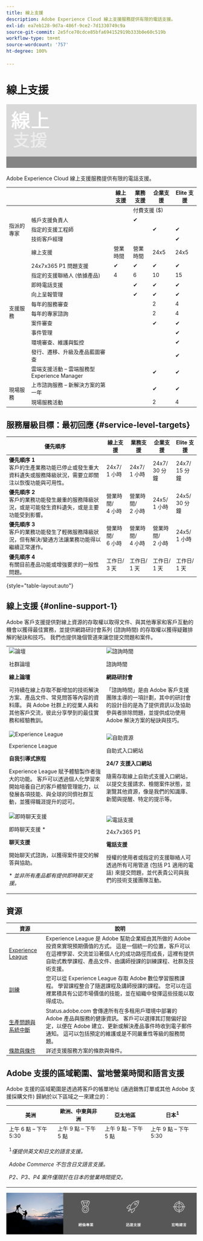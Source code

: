 ```yaml
---
title: 線上支援
description: Adobe Experience Cloud 線上支援服務提供有限的電話支援。
exl-id: ea7eb128-9d7a-486f-9ce2-7d1330749c9a
source-git-commit: 2e5fce70cdce85bfa694152919b333b0e60c519b
workflow-type: tm+mt
source-wordcount: '757'
ht-degree: 100%

---
```


# 線上支援

![圖示](assets/OnlineBanner.png)

Adobe Experience Cloud 線上支援服務提供有限的電話支援。

<table>
<thead>
  <tr>
    <th></th>
    <th></th>
    <th>線上支援</th>
    <th>業務支援</th>
    <th>企業支援</th>
    <th>Elite 支援</th>
  </tr>
</thead>
<tbody>
  <tr>
    <td></td>
    <td></td>
    <td></td>
    <td colspan="3">付費支援 ($)</td>
  </tr>
  <tr>
    <td rowspan="3">指派的專家<br></td>
    <td>帳戶支援負責人</td>
    <td></td>
    <td>✔</td>
    <td></td>
    <td></td>
  </tr>
  <tr>
    <td>指定的支援工程師</td>
    <td></td>
    <td></td>
    <td>✔</td>
    <td>✔</td>
  </tr>
  <tr>
    <td>技術客戶經理</td>
    <td></td>
    <td></td>
    <td></td>
    <td>✔</td>
  </tr>
  <tr>
    <td rowspan="12">支援服務</td>
    <td>線上支援</td>
    <td>營業時間</td>
    <td>營業時間</td>
    <td>24x5</td>
    <td>24x5</td>
  </tr>
  <tr>
    <td>24x7x365 P1 問題支援</td>
    <td>✔</td>
    <td>✔</td>
    <td>✔</td>
    <td>✔</td>
  </tr>
  <tr>
    <td>指定的支援聯絡人 (依據產品)</td>
    <td>4</td>
    <td>6</td>
    <td>10</td>
    <td>15</td>
  </tr>
  <tr>
    <td>即時電話支援</td>
    <td></td>
    <td>✔</td>
    <td>✔</td>
    <td>✔</td>
  </tr>
  <tr>
    <td>向上呈報管理</td>
    <td></td>
    <td>✔</td>
    <td>✔</td>
    <td>✔</td>
  </tr>
  <tr>
    <td>每年的服務審查</td>
    <td></td>
    <td></td>
    <td>2</td>
    <td>4</td>
  </tr>
  <tr>
    <td>每年的專家諮詢</td>
    <td></td>
    <td></td>
    <td>2</td>
    <td>4</td>
  </tr>
  <tr>
    <td>案件審查</td>
    <td></td>
    <td></td>
    <td>✔</td>
    <td>✔</td>
  </tr>
  <tr>
    <td>事件管理</td>
    <td></td>
    <td></td>
    <td></td>
    <td>✔</td>
  </tr>
  <tr>
    <td>環境審查、維護與監控</td>
    <td></td>
    <td></td>
    <td></td>
    <td>✔</td>
  </tr>
  <tr>
    <td>發行、遷移、升級及產品藍圖審查</td>
    <td></td>
    <td></td>
    <td></td>
    <td>✔</td>
  </tr>
  <tr>
    <td>雲端支援活動 – 雲端服務型 Experience Manager</td>
    <td></td>
    <td></td>
    <td>✔</td>
    <td>✔</td>
  </tr>
  <tr>
    <td rowspan="2">現場服務</td>
    <td>上市諮詢服務 – 新解決方案的第一年</td>
    <td></td>
    <td></td>
    <td>✔</td>
    <td>✔</td>
  </tr>
  <tr>
    <td>現場服務活動</td>
    <td></td>
    <td></td>
    <td>2</td>
    <td>4</td>
  </tr>
</tbody>
</table>

## 服務層級目標：最初回應 {#service-level-targets}

| 優先順序 | 線上支援 | 業務支援 | 企業支援 | Elite 支援 |
|--- |--- |--- |--- |--- |
| <b>優先順序 1</b><br>客戶的生產業務功能已停止或發生重大資料遺失或服務降級狀況，需要立即關注以恢復功能與可用性。 | 24x7/<br>1 小時 | 24x7/<br>1 小時 | 24x7/<br>30 分鐘 | 24x7/<br>15 分鐘 |
| <b>優先順序 2</b><br>客戶的業務功能發生嚴重的服務降級狀況，或是可能發生資料遺失，或是主要功能受到影響。 | 營業時間/<br>4 小時 | 營業時間/<br>2 小時 | 24x5/<br>1 小時 | 24x5/<br>30 分鐘 |
| <b>優先順序 3</b><br>客戶的業務功能發生了輕微服務降級狀況，但有解決/變通方法讓業務功能得以繼續正常運作。 | 營業時間/<br>6 小時 | 營業時間/<br>4 小時 | 營業時間/<br>2 小時 | 24x5/<br>1 小時 |
| <b>優先順序 4</b><br>有關目前產品功能或增強要求的一般性問題。 | 工作日/<br>3 天 | 工作日/<br>1 天 | 工作日/<br>1 天 | 工作日/<br>1 天 |

{style=&quot;table-layout:auto&quot;}

## 線上支援 {#online-support-1}

Adobe 客戶支援提供對線上資源的存取權以取得文件、與其他專家和客戶互動的機會以獲得最佳實務，並提供網路研討會系列 (諮詢時間) 的存取權以獲得疑難排解的秘訣和技巧。 我們也提供幾個管道來讓您提交問題和案件。

<table style="table-layout:fixed">
<tr>
  <td>
    <img alt="論壇" src="assets/CommunityForums.png"/>
    <div>
    <p>社群論壇</p>
    <p><b>線上論壇</b></p>
    <p>可持續在線上存取不斷增加的技術解決方案、產品文件、常見問答等內容的資料庫。 與 Adobe 社群上的從業人員和其他客戶交流，彼此分享學到的最佳實務和經驗教訓。</p>
    </div>
  </td>
  <td>
    <img alt="諮詢時間" src="assets/Webinar.png"/>
    <div>
    <p>諮詢時間</p>
    <p><b>網路研討會</b></p>
    <p>「諮詢時間」是由 Adobe 客戶支援團隊主導的一項計劃，其中的研討會的設計目的是為了提供資訊以及協助參與者排除問題，並提供成功使用 Adobe 解決方案的秘訣與技巧。</p>
    </div>
  </td>
</tr>
<tr>
  <td>
    <img alt="Experience League" src="assets/JourneysExperienceLeague.png"/>
    <div>
    <p>Experience League</p>
    <p><b>自我引導式旅程</b></p>
    <p>Experience League 賦予體驗製作者強大的功能。 客戶可以透過個人化學習來開始培養自己的客戶體驗管理能力，以發展各項技能、與全球的同儕社群互動，並獲得職涯提升的認可。</p>
    </div>
  </td>
  <td>
    <img alt="自助資源" src="assets/SelfHelpPortal.png"/>
    <div>
    <p>自助式入口網站</p>
    <p><b>24/7 支援入口網站</b></p>
    <p>隨需存取線上自助式支援入口網站，以提交支援請求、檢閱案件狀態，並瀏覽其他資源，像是我們的知識庫、新聞與提醒、特定的提示等。</p>
    </div>
  </td>
</tr>
<tr>
  <td>
    <img alt="即時聊天支援" src="assets/LiveChat.png"/>
    <div>
    <p>即時聊天支援 *</p>
    <p><b>聊天支援</b></p>
    <p>開始聊天式諮詢，以獲得案件提交的解答與協助。</p>
    <p>* <i>並非所有產品都有提供即時聊天支援。</i></p>
    </div>
  </td>
  <td>
    <img alt="電話支援" src="assets/PhoneSupport.png"/>
    <div>
    <p>24x7x365 P1</p>
    <p><b>電話支援</b></p>
    <p>授權的使用者或指定的支援聯絡人可透過所有可用管道 (包括 P1 適用的電話) 來提交問題，並代表貴公司與我們的技術支援團隊互動。</p>
    </div>
  </td>
</tr>
</table>

## 資源

| 資源 | 說明 |
|--- |--- |
| [Experience League](https://experienceleague.adobe.com/) | Experience League 是 Adobe 幫助企業經由其所做的 Adobe 投資來實現預期價值的方式。 這是一個統一的位置，客戶可以在這裡學習、交流並沿著個人化的成功路徑而成長，這裡有提供自助式教學課程、產品文件、由講師授課的訓練課程、社群及技術支援。 |
| [訓練](https://training.adobe.com/training/) | 您可以從 Experience League 存取 Adobe 數位學習服務課程。 學習課程整合了隨選課程及講師授課的課程。 您可以在這裡累積具有公認市場價值的技能，並在組織中發揮這些技能以取得成功。 |
| [生產問題與系統中斷](https://status.adobe.com/) | Status.adobe.com 會傳達所有在多租用戶環境中部署的 Adobe 產品與服務的健康資訊。 客戶可以選擇其訂閱偏好設定，以便在 Adobe 建立、更新或解決產品事件時收到電子郵件通知。 這可以包括預定的維護或是不同嚴重性等級的服務問題。 |
| [條款與條件](https://helpx.adobe.com/tw/support/programs/support-policies-terms-conditions.html) | 詳述支援服務方案的條款與條件。 |

## Adobe 支援的區域範圍、當地營業時間和語言支援

Adobe 支援的區域範圍是透過將客戶的帳單地址 (通過銷售訂單或其他 Adobe 支援採購文件) 歸納於以下區域之一來建立的：

<table>
<thead>
  <tr>
    <th>美洲</th>
    <th>歐洲、中東與非洲</th>
    <th>亞太地區</th>
    <th>日本<sup>1</sup></th>
  </tr>
</thead>
<tbody>
  <tr>
    <td>上午 6 點 – 下午 5:30</td>
    <td>上午 9 點 – 下午 5 點</td>
    <td>上午 9 點 – 下午 5 點</td>
    <td>上午 9 點 – 下午 5:30</td>
  </tr>
  <tr>
    <td colspan="4">
      <p><sup>1</sup><i>僅提供英文和日文的語言支援。</i></p>
      <p><i>Adobe Commerce 不包含日文語言支援。</i></p>
      <p><i>P2、P3、P4 案件僅限於在日本的營業時間提交。</i></p>
    </td>
  </tr>
</tbody>
</table>

![圖示](assets/bottom-banner.png)
